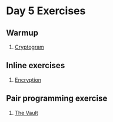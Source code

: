 # Day 5 Exercises

## Warmup

1. [Cryptogram](warmup/README.md)

## Inline exercises

1. [Encryption](warmup/encryption/README.md)

## Pair programming exercise

1. [The Vault](vault/README.md)

